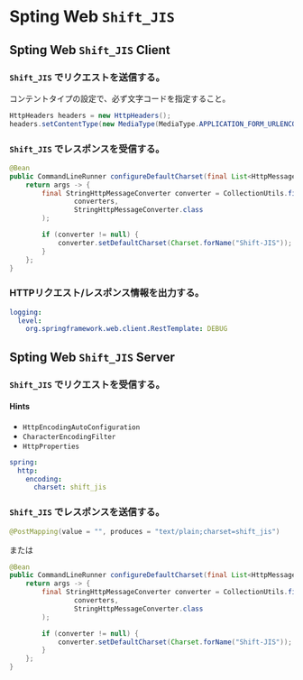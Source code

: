# Spting Web `Shift_JIS`

## Spting Web `Shift_JIS` Client

### `Shift_JIS` でリクエストを送信する。
コンテントタイプの設定で、必ず文字コードを指定すること。
```java
HttpHeaders headers = new HttpHeaders();
headers.setContentType(new MediaType(MediaType.APPLICATION_FORM_URLENCODED, Charset.forName("shift_jis")));
```

### `Shift_JIS` でレスポンスを受信する。
```java
@Bean
public CommandLineRunner configureDefaultCharset(final List<HttpMessageConverter<?>> converters) {
    return args -> {
        final StringHttpMessageConverter converter = CollectionUtils.findValueOfType(
                converters,
                StringHttpMessageConverter.class
        );

        if (converter != null) {
            converter.setDefaultCharset(Charset.forName("Shift-JIS"));
        }
    };
}
```

### HTTPリクエスト/レスポンス情報を出力する。
```yml
logging:
  level:
    org.springframework.web.client.RestTemplate: DEBUG
```

## Spting Web `Shift_JIS` Server

### `Shift_JIS` でリクエストを受信する。
#### Hints
- `HttpEncodingAutoConfiguration`
- `CharacterEncodingFilter`
- `HttpProperties`
```yml
spring:
  http:
    encoding:
      charset: shift_jis
```

### `Shift_JIS` でレスポンスを送信する。
```java
@PostMapping(value = "", produces = "text/plain;charset=shift_jis")
```

または

```java
@Bean
public CommandLineRunner configureDefaultCharset(final List<HttpMessageConverter<?>> converters) {
    return args -> {
        final StringHttpMessageConverter converter = CollectionUtils.findValueOfType(
                converters,
                StringHttpMessageConverter.class
        );

        if (converter != null) {
            converter.setDefaultCharset(Charset.forName("Shift-JIS"));
        }
    };
}
```
